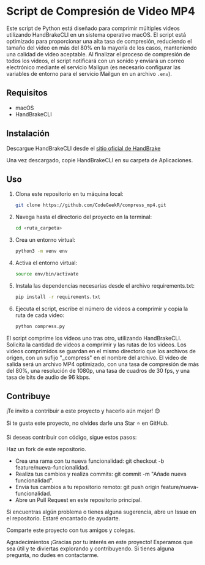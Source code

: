 # Script de Compresión de Video MP4

Este script de Python está diseñado para comprimir múltiples videos utilizando HandBrakeCLI en un sistema operativo macOS. El script está optimizado para proporcionar una alta tasa de compresión, reduciendo el tamaño del video en más del 80% en la mayoría de los casos, manteniendo una calidad de video aceptable. Al finalizar el proceso de compresión de todos los videos, el script notificará con un sonido y enviará un correo electrónico mediante el servicio Mailgun (es necesario configurar las variables de entorno para el servicio Mailgun en un archivo `.env`).

## Requisitos

- macOS
- HandBrakeCLI

## Instalación

Descargue HandBrakeCLI desde el <a href="https://handbrake.fr/downloads2.php" target="_blank">sitio oficial de HandBrake</a>

Una vez descargado, copie HandBrakeCLI en su carpeta de Aplicaciones.

## Uso

1. Clona este repositorio en tu máquina local:

   ```bash copyable
   git clone https://github.com/CodeGeekR/compress_mp4.git

   ```

2. Navega hasta el directorio del proyecto en la terminal:

   ```bash copyable
   cd <ruta_carpeta>
   ```

3. Crea un entorno virtual:

   ```bash copyable
   python3 -m venv env
   ```

4. Activa el entorno virtual:
   ```bash copyable
   source env/bin/activate
   ```

5. Instala las dependencias necesarias desde el archivo requirements.txt:
   ```bash copyable
   pip install -r requirements.txt
   ```

6. Ejecuta el script, escribe el número de videos a comprimir y copia la ruta de cada video:

   ```bash copyable
   python compress.py
   ```

El script comprime los videos uno tras otro, utilizando HandBrakeCLI. Solicita la cantidad de videos a comprimir y las rutas de los videos. Los videos comprimidos se guardan en el mismo directorio que los archivos de origen, con un sufijo "_compress" en el nombre del archivo.  El video de salida será un archivo MP4 optimizado, con una tasa de compresión de más del 80%, una resolución de 1080p, una tasa de cuadros de 30 fps, y una tasa de bits de audio de 96 kbps.

## Contribuye

¡Te invito a contribuir a este proyecto y hacerlo aún mejor! 😊

Si te gusta este proyecto, no olvides darle una Star ⭐️ en GitHub.

Si deseas contribuir con código, sigue estos pasos:

Haz un fork de este repositorio.

- Crea una rama con tu nueva funcionalidad: git checkout -b feature/nueva-funcionalidad.
- Realiza tus cambios y realiza commits: git commit -m "Añade nueva funcionalidad".
- Envía tus cambios a tu repositorio remoto: git push origin feature/nueva-funcionalidad.
- Abre un Pull Request en este repositorio principal.

Si encuentras algún problema o tienes alguna sugerencia, abre un Issue en el repositorio. Estaré encantado de ayudarte.

Comparte este proyecto con tus amigos y colegas.

Agradecimientos
¡Gracias por tu interés en este proyecto! Esperamos que sea útil y te diviertas explorando y contribuyendo. Si tienes alguna pregunta, no dudes en contactarme.
